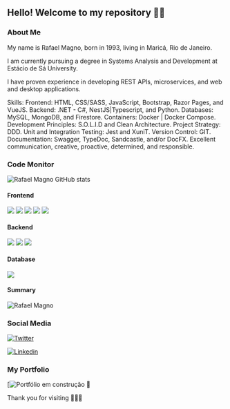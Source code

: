 ## Hello! Welcome to my repository 🙋‍♂️

### About Me

My name is Rafael Magno, born in 1993, living in Maricá, Rio de Janeiro.

I am currently pursuing a degree in Systems Analysis and Development at Estácio de Sá University.

I have proven experience in developing REST APIs, microservices, and web and desktop applications.

Skills:
Frontend: HTML, CSS/SASS, JavaScript, Bootstrap, Razor Pages, and VueJS.
Backend: .NET - C#, NestJS|Typescript, and Python.
Databases: MySQL, MongoDB, and Firestore.
Containers: Docker | Docker Compose.
Development Principles: S.O.L.I.D and Clean Architecture.
Project Strategy: DDD.
Unit and Integration Testing: Jest and XuniT.
Version Control: GIT.
Documentation: Swagger, TypeDoc, Sandcastle, and/or DocFX.
Excellent communication, creative, proactive, determined, and responsible.

### Code Monitor

![Rafael Magno GitHub stats](https://github-readme-stats.vercel.app/api?username=rafaelmagnoc&show_icons=true&theme=dark)


#### Frontend
<div>
    <img src="https://img.shields.io/badge/HTML5-E34F26?style=for-the-badge&logo=html5&logoColor=white">
    <img src="https://img.shields.io/badge/Sass-CC6699?style=for-the-badge&logo=sass&logoColor=white">
    <img src="https://img.shields.io/badge/JavaScript-F7DF1E?style=for-the-badge&logo=javascript&logoColor=black">
    <img src="https://img.shields.io/badge/Bootstrap-563D7C?style=for-the-badge&logo=bootstrap&logoColor=white">
    <img src="https://img.shields.io/badge/React-20232A?style=for-the-badge&logo=react&logoColor=61DAFB">
</div>

#### Backend
<div>
    <img src="https://img.shields.io/badge/Node.js-43853D?style=for-the-badge&logo=node.js&logoColor=white">
    <img src="https://img.shields.io/badge/Dotnet-563D7C?style=for-the-badge&logo=NET&logoColor=white">
    <img src="https://img.shields.io/badge/Python-000000?style=for-the-badge&logo=Pythpn&logoColor=F7DF1E">
</div>

#### Database
<div>
    <img src="https://img.shields.io/badge/MySQL-00000F?style=for-the-badge&logo=mysql&logoColor=white">
</div>

#### Summary  
![Rafael Magno](https://github-readme-stats.vercel.app/api/top-langs/?username=rafaelmagnoc&theme=blue-green)
<br>

### Social Media

[![Twitter](https://img.shields.io/badge/Twitter-1DA1F2?style=for-the-badge&logo=twitter&logoColor=white)](https://twitter.com/FaelMagnifico)

[![Linkedin](https://img.shields.io/badge/LinkedIn-0077B5?style=for-the-badge&logo=linkedin&logoColor=white)](https://www.linkedin.com/in/rafael-magno-112068165/)

### My Portfolio

[![Portfólio em construção 🚧](https://www.google.com/)


Thank you for visiting 🚀🚀🚀



